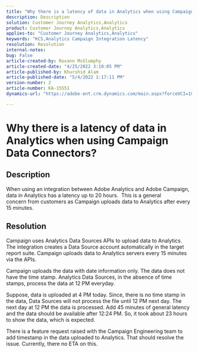 ```yaml
---
title: "Why there is a latency of data in Analytics when using Campaign Data Connectors?"
description: Description
solution: Customer Journey Analytics,Analytics
product: Customer Journey Analytics,Analytics
applies-to: "Customer Journey Analytics,Analytics"
keywords: "KCS,Analytics Campaign Integration Latency"
resolution: Resolution
internal-notes: 
bug: False
article-created-by: Roxann McGlumphy
article-created-date: "4/25/2022 3:10:05 PM"
article-published-by: Khurshid Alam
article-published-date: "5/4/2022 1:17:11 PM"
version-number: 2
article-number: KA-15551
dynamics-url: "https://adobe-ent.crm.dynamics.com/main.aspx?forceUCI=1&pagetype=entityrecord&etn=knowledgearticle&id=0e3bb3c5-a9c4-ec11-a7b6-0022480a1b51"

---
```

# Why there is a latency of data in Analytics when using Campaign Data Connectors?

## Description


When using an integration between Adobe Analytics and Adobe Campaign, data in Analytics has a latency up to 20 hours.  This is a general concern from customers as Campaign uploads data to Analytics after every 15 minutes.


## Resolution


Campaign uses Analytics Data Sources APIs to upload data to Analytics. The integration creates a Data Source account automatically in the target report suite. Campaign uploads data to Analytics servers every 15 minutes via the APIs.

Campaign uploads the data with date information only. The data does not have the time stamp. Analytics Data Sources, in the absence of time stamps, process the data at 12 PM everyday.

Suppose, data is uploaded at 4 PM today. Since, there is no time stamp in the data, Data Sources will not process the file until 12 PM next day. The next day at 12 PM the data is processed. Add 45 minutes of general latency and the data should be available after 12:24 PM. So, it took about 23 hours to show the data, which is expected.

There is a feature request raised with the Campaign Engineering team to add timestamp in the data uploaded to Analytics. That should resolve the issue. Currently, there no ETA on this.
